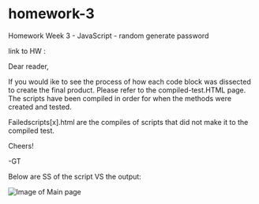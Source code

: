 # homework-3
Homework Week 3 - JavaScript - random generate password 

link to HW : 

Dear reader,

If you would ike to see the process of how each code block was dissected to create the final product. Please refer to the compiled-test.HTML page. The scripts have been compiled in order for when the methods were created and tested.

Failedscripts[x].html are the compiles of scripts that did not make it to the compiled test. 

Cheers!

-GT

Below are SS of the script VS the output:

![Image of Main page](https://github.com/einobaka/hw03-js-pwgenerator-gt/blob/master/Assets/hw03-passwordGen-working.png)